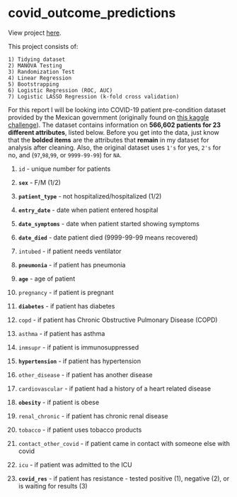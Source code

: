 # covid_outcome_predictions

View project [here](https://viggy-ravi.github.io/projects/).

This project consists of:

    1) Tidying dataset
    2) MANOVA Testing
    3) Randomization Test
    4) Linear Regression
    5) Bootstrapping
    6) Logistic Regression (ROC, AUC)
    7) Logistic LASSO Regression (k-fold cross validation)

For this report I will be looking into COVID-19 patient pre-condition dataset provided by the Mexican government (originally found on  [this kaggle challenge](https://www.kaggle.com/tanmoyx/covid19-patient-precondition-dataset)). The dataset contains information on **566,602 patients for 23 different attributes**, listed below. Before you get into the data, just know that the **bolded items** are the attributes that **remain** in my dataset for analysis after cleaning. Also, the original dataset uses `1's` for yes, `2's` for no, and (`97`,`98`,`99`, or `9999-99-99`) for `NA`.

1. `id` - unique number for patients

2. **`sex`** - F/M (1/2)

3. **`patient_type`** - not hospitalized/hospitalized (1/2) 

4. **`entry_date`** - date when patient entered hospital

5. **`date_symptoms`** - date when patient started showing symptoms

6. **`date_died`** - date patient died (9999-99-99 means recovered)

7. `intubed` - if patient needs ventilator

8. **`pneumonia`** - if patient has pneumonia

9. **`age`** - age of patient

10. `pregnancy` - if patient is pregnant

11. **`diabetes`** - if patient has diabetes

12. `copd` - if patient has Chronic Obstructive Pulmonary Disease (COPD)

13. `asthma` - if patient has asthma

14. `inmsupr` - if patient is immunosuppressed

15. **`hypertension`** - if patient has hypertension

16. `other_disease` - if patient has another disease

17. `cardiovascular` - if patient had a history of a heart related disease

18. **`obesity`** - if patient is obese

19. `renal_chronic` - if patient has chronic renal disease

20. `tobacco` - if patient uses tobacco products

21. `contact_other_covid` - if patient came in contact with someone else with covid

22. `icu` - if patient was admitted to the ICU

23. **`covid_res`** - if patient has resistance - tested positive (1), negative (2), or is waiting for results (3)
